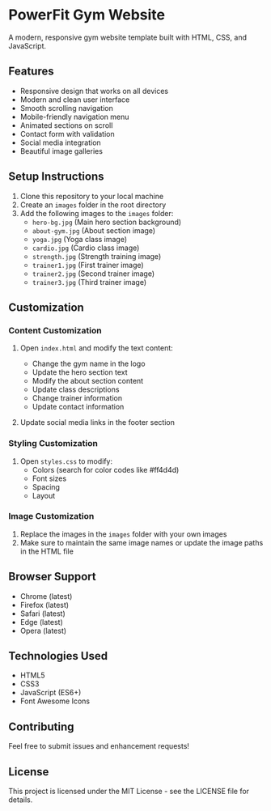 # PowerFit Gym Website

A modern, responsive gym website template built with HTML, CSS, and JavaScript.

## Features

- Responsive design that works on all devices
- Modern and clean user interface
- Smooth scrolling navigation
- Mobile-friendly navigation menu
- Animated sections on scroll
- Contact form with validation
- Social media integration
- Beautiful image galleries

## Setup Instructions

1. Clone this repository to your local machine
2. Create an `images` folder in the root directory
3. Add the following images to the `images` folder:
   - `hero-bg.jpg` (Main hero section background)
   - `about-gym.jpg` (About section image)
   - `yoga.jpg` (Yoga class image)
   - `cardio.jpg` (Cardio class image)
   - `strength.jpg` (Strength training image)
   - `trainer1.jpg` (First trainer image)
   - `trainer2.jpg` (Second trainer image)
   - `trainer3.jpg` (Third trainer image)

## Customization

### Content Customization

1. Open `index.html` and modify the text content:
   - Change the gym name in the logo
   - Update the hero section text
   - Modify the about section content
   - Update class descriptions
   - Change trainer information
   - Update contact information

2. Update social media links in the footer section

### Styling Customization

1. Open `styles.css` to modify:
   - Colors (search for color codes like #ff4d4d)
   - Font sizes
   - Spacing
   - Layout

### Image Customization

1. Replace the images in the `images` folder with your own images
2. Make sure to maintain the same image names or update the image paths in the HTML file

## Browser Support

- Chrome (latest)
- Firefox (latest)
- Safari (latest)
- Edge (latest)
- Opera (latest)

## Technologies Used

- HTML5
- CSS3
- JavaScript (ES6+)
- Font Awesome Icons

## Contributing

Feel free to submit issues and enhancement requests!

## License

This project is licensed under the MIT License - see the LICENSE file for details. 